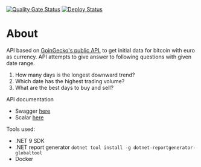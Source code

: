 [![Quality Gate Status](https://sonarcloud.io/api/project_badges/measure?project=Tsingis_bitcoin-web-api&metric=alert_status)](https://sonarcloud.io/summary/new_code?id=Tsingis_bitcoin-web-api) [![Deploy Status](https://github.com/tsingis/bitcoin-web-api/actions/workflows/deploy.yml/badge.svg)](https://github.com/Tsingis/bitcoin-web-api/actions/workflows/deploy.yml)

# About

API based on [GoinGecko's public API.](https://www.coingecko.com/en/api/documentation) to get initial data for bitcoin with euro as currency. API attempts to give answer to following questions with given date range.

1. How many days is the longest downward trend?
2. Which date has the highest trading volume?
3. What are the best days to buy and sell?

API documentation

-   Swagger [here](https://bitcoin-web-api.onrender.com/swagger)
-   Scalar [here](https://bitcoin-web-api.onrender.com/scalar)

Tools used:

-   .NET 9 SDK
-   .NET report generator `dotnet tool install -g dotnet-reportgenerator-globaltool`
-   Docker
